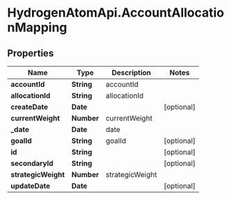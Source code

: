 # HydrogenAtomApi.AccountAllocationMapping

## Properties
Name | Type | Description | Notes
------------ | ------------- | ------------- | -------------
**accountId** | **String** | accountId | 
**allocationId** | **String** | allocationId | 
**createDate** | **Date** |  | [optional] 
**currentWeight** | **Number** | currentWeight | 
**_date** | **Date** | date | 
**goalId** | **String** | goalId | [optional] 
**id** | **String** |  | [optional] 
**secondaryId** | **String** |  | [optional] 
**strategicWeight** | **Number** | strategicWeight | 
**updateDate** | **Date** |  | [optional] 


